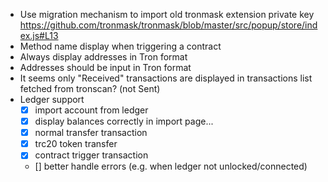 - Use migration mechanism to import old tronmask extension private key
  https://github.com/tronmask/tronmask/blob/master/src/popup/store/index.js#L13
- Method name display when triggering a contract
- Always display addresses in Tron format
- Addresses should be input in Tron format
- It seems only "Received" transactions are displayed in transactions
  list fetched from tronscan? (not Sent)
- Ledger support
  - [x] import account from ledger
  - [x] display balances correctly in import page...
  - [x] normal transfer transaction
  - [x] trc20 token transfer
  - [x] contract trigger transaction
  - [] better handle errors (e.g. when ledger not unlocked/connected)
